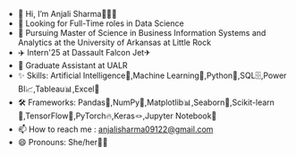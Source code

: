 - 👋 Hi, I’m Anjali Sharma👩🏻‍🎓
- 👀 Looking for Full-Time roles in Data Science
- 🌱 Pursuing Master of Science in Business Information Systems and Analytics at the University of Arkansas at Little Rock
- ✈️ Intern'25 at Dassault Falcon Jet✈
- 💼 Graduate Assistant at UALR
- ✨ Skills: Artificial Intelligence🤖,Machine Learning🧠,Python🐍,SQL🗄️,Power BI📈,Tableau📊,Excel📑
- 🛠️ Frameworks: Pandas🐼,NumPy🔢,Matplotlib📊,Seaborn🌊,Scikit-learn🤖,TensorFlow🧠,PyTorch🔥,Keras🪢,Jupyter Notebook📓
- 📫 How to reach me : anjalisharma09122@gmail.com
- 😄 Pronouns: She/her👩🏻

<!---
Anjali0928/Anjali0928 is a ✨ special ✨ repository because its `README.md` (this file) appears on your GitHub profile.
You can click the Preview link to take a look at your changes.
--->
